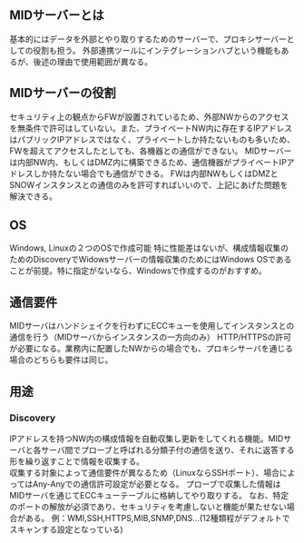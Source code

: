 ## MIDサーバーとは
基本的にはデータを外部とやり取りするためのサーバーで、プロキシサーバーとしての役割も担う。
外部連携ツールにインテグレーションハブという機能もあるが、後述の理由で使用範囲が異なる。
  
## MIDサーバーの役割
セキュリティ上の観点からFWが設置されているため、外部NWからのアクセスを無条件で許可はしていない。また、プライベートNW内に存在するIPアドレスはパブリックIPアドレスではなく、プライベートしか持たないものも多いため、FWを超えてアクセスしたとしても、各機器との通信ができない。
MIDサーバーは内部NW内、もしくはDMZ内に構築できるため、通信機器がプライベートIPアドレスしか持たない場合でも通信ができる。
FWは内部NWもしくはDMZとSNOWインスタンスとの通信のみを許可すればいいので、上記にあげた問題を解決できる。
  
## OS
Windows, Linuxの２つのOSで作成可能
特に性能差はないが、構成情報収集のためのDiscoveryでWidowsサーバーの情報収集のためにはWindows OSであることが前提。特に指定がないなら、Windowsで作成するのがおすすめ。
  
## 通信要件
MIDサーバはハンドシェイクを行わずにECCキューを使用してインスタンスとの通信を行う（MIDサーバからインスタンスの一方向のみ）
HTTP/HTTPSの許可が必要になる。業務内に配置したNWからの場合でも、プロキシサーバを通じる場合のどちらも要件は同じ。
  
## 用途
### Discovery
IPアドレスを持つNW内の構成情報を自動収集し更新をしてくれる機能。MIDサーバと各サーバ間でプローブと呼ばれる分類子付の通信を送り、それに返答する形を繰り返すことで情報を収集する。  
収集する対象によって通信要件が異なるため（LinuxならSSHポート）、場合によってはAny-Anyでの通信許可設定が必要となる。
プローブで収集した情報はMIDサーバを通じてECCキューテーブルに格納してやり取りする。
なお、特定のポートの解放が必須であり、セキュリティを考慮しないと機能が果たせない場合がある。
例：WMI,SSH,HTTPS,MIB,SNMP,DNS...(12種類程がデフォルトでスキャンする設定となっている)
